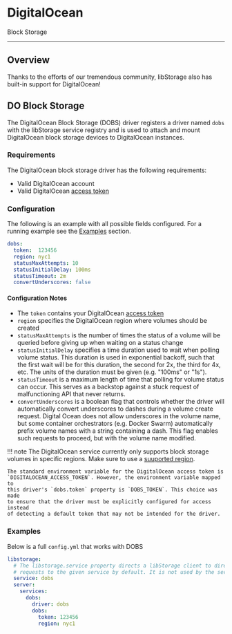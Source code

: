 # DigitalOcean

Block Storage

---

## Overview
Thanks to the efforts of our tremendous community, libStorage also has built-in
support for DigitalOcean!

<a name="digitalocean-block-storage"></a>
<a name="dobs"></a>

## DO Block Storage
The DigitalOcean Block Storage (DOBS) driver registers a driver named `dobs`
with the libStorage service registry and is used to attach and mount
DigitalOcean block storage devices to DigitalOcean instances.

### Requirements
The DigitalOcean block storage driver has the following requirements:

* Valid DigitalOcean account
* Valid DigitalOcean [access token](https://goo.gl/iKoAec)

### Configuration
The following is an example with all possible fields configured. For a running
example see the [Examples](#dobs-examples) section.

```yaml
dobs:
  token:  123456
  region: nyc1
  statusMaxAttempts: 10
  statusInitialDelay: 100ms
  statusTimeout: 2m
  convertUnderscores: false
```

#### Configuration Notes
- The `token` contains your DigitalOcean [access token](https://goo.gl/iKoAec)
- `region` specifies the DigitalOcean region where volumes should be created
- `statusMaxAttempts` is the number of times the status of a volume will be
  queried before giving up when waiting on a status change
- `statusInitialDelay` specifies a time duration used to wait when polling
  volume status. This duration is used in exponential backoff, such that the
  first wait will be for this duration, the second for 2x, the third for 4x,
  etc. The units of the duration must be given (e.g. "100ms" or "1s").
- `statusTimeout` is a maximum length of time that polling for volume status can
  occur. This serves as a backstop against a stuck request of malfunctioning API
  that never returns.
- `convertUnderscores` is a boolean flag that controls whether the driver will
  automatically convert underscores to dashes during a volume create request.
  Digital Ocean does not allow underscores in the volume name, but some
  container orchestrators (e.g. Docker Swarm) automatically prefix volume names
  with a string containing a dash. This flag enables such requests to proceed,
  but with the volume name modified.

!!! note
    The DigitalOcean service currently only supports block storage volumes in
    specific regions. Make sure to use a [suuported region](https://www.digitalocean.com/community/tutorials/how-to-use-block-storage-on-digitalocean#what-is-digitalocean-block-storage).

    The standard environment variable for the DigitalOcean access token is
    `DIGITALOCEAN_ACCESS_TOKEN`. However, the environment variable mapped to
    this driver's `dobs.token` property is `DOBS_TOKEN`. This choice was made
    to ensure that the driver must be explicitly configured for access instead
    of detecting a default token that may not be intended for the driver.

<a name="dobs-examples"></a>

### Examples
Below is a full `config.yml` that works with DOBS

```yaml
libstorage:
  # The libstorage.service property directs a libStorage client to direct its
  # requests to the given service by default. It is not used by the server.
  service: dobs
  server:
    services:
      dobs:
        driver: dobs
        dobs:
          token: 123456
          region: nyc1
```
